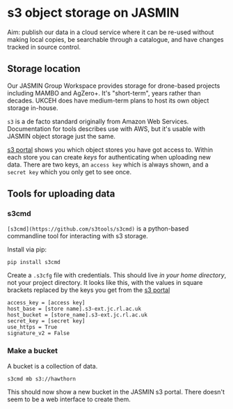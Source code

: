 # s3 object storage on JASMIN

Aim: publish our data in a cloud service where it can be re-used without making local copies, be searchable through a catalogue, and have changes tracked in source control.

## Storage location 

Our JASMIN Group Workspace provides storage for drone-based projects including MAMBO and AgZero+. It's "short-term", years rather than decades. UKCEH does have medium-term plans to host its own object storage in-house.

`s3` is a de facto standard originally from Amazon Web Services. Documentation for tools describes use with AWS, but it's usable with JASMIN object storage just the same.

[s3 portal](https://s3-portal.jasmin.ac.uk/) shows you which object stores you have got access to. Within each store you can create _keys_ for authenticating when uploading new data. There are two keys, an `access key` which is always shown, and a `secret key` which you only get to see once.

## Tools for uploading data

### s3cmd

`[s3cmd](https://github.com/s3tools/s3cmd)` is a python-based commandline tool for interacting with s3 storage.

Install via pip:

`pip install s3cmd`

Create a `.s3cfg` file with credentials. This should live _in your home directory_, not your project directory. It looks like this, with the values in square brackets replaced by the keys you get from the [s3 portal](https://s3-portal.jasmin.ac.uk/)

```
access_key = [access key] 
host_base = [store name].s3-ext.jc.rl.ac.uk
host_bucket = [store_name].s3-ext.jc.rl.ac.uk
secret_key = [secret key] 
use_https = True
signature_v2 = False 
```

### Make a bucket

A bucket is a collection of data. 

`s3cmd mb s3://hawthorn`

This should now show a new bucket in the JASMIN s3 portal. There doesn't seem to be a web interface to create them.





